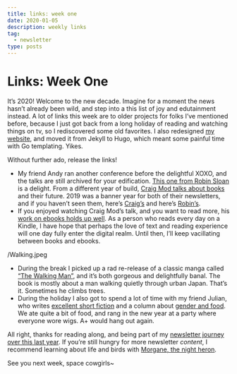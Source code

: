 ```yaml
---
title: links: week one
date: 2020-01-05
description: weekly links
tag:
  - newsletter
type: posts
---
```


# Links: Week One

It’s 2020! Welcome to the new decade. Imagine for a moment the news hasn’t already been wild, and step into a this list of joy and edutainment instead. A lot of links this week are to older projects for folks I’ve mentioned before, because I just got back from a long holiday of reading and watching things on tv, so I rediscovered some old favorites. I also redesigned [my website](https://www.brookshelley.com), and moved it from Jekyll to Hugo, which meant some painful time with Go templating. Yikes.

Without further ado, release the links!

- My friend Andy ran another conference before the delightful XOXO, and the talks are still archived for your edification. [This one from Robin Sloan](https://vimeo.com/63008757) is a delight. From a different year of build, [Craig Mod talks about books](https://vimeo.com/33919422) and their future. 2019 was a banner year for both of their newsletters, and if you haven’t seen them, here’s [Craig’s](https://craigmod.com/ridgeline/) and here’s [Robin’s](https://desert.glass).
- If you enjoyed watching Craig Mod’s talk, and you want to read more, his [work on ebooks holds up well](https://craigmod.com/journal/ebooks/). As a person who reads every day on a Kindle, I have hope that perhaps the love of text and reading experience will one day fully enter the digital realm. Until then, I’ll keep vacillating between books and ebooks.

/Walking.jpeg

- During the break I picked up a rad re-release of a classic manga called [“The Walking Man”](https://www.greenapplebooks.com/book/9781912097364), and it’s both gorgeous and delightfully banal. The book is mostly about a man walking quietly through urban Japan. That’s it. Sometimes he climbs trees.
- During the holiday I also got to spend a lot of time with my friend Julian, who writes [excellent short fiction](https://maudlinhouse.net/i-am-a-beautiful-bug/) and a column about [gender and food](https://entropymag.org/the-care-and-feeding-of-your-sex-change-dan-ortberg-discusses-the-important-matter-of-soup/). We ate quite a bit of food, and rang in the new year at a party where everyone wore wigs. A+ would hang out again.

All right, thanks for reading along, and being part of my [newsletter journey over this last year](https://www.brookshelley.com/posts/2019-12-30-what-i-learned-from-sending-a-newsletter-this-year/). If you’re still hungry for more newsletter _content_, I recommend learning about life and birds with [Morgane, the night heron](https://tinyletter.com/night_heron).

See you next week, space cowgirls~